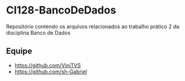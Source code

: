 # CI128-BancoDeDados
Repositório contendo os arquivos relacionados ao trabalho prático 2 da disciplina Banco de Dados

## Equipe
- https://github.com/ViniTVS
- https://github.com/sh-Gabriel
